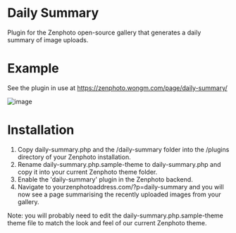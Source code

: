 ﻿# Daily Summary

Plugin for the Zenphoto open-source gallery that generates a daily summary of image uploads.

# Example

See the plugin in use at https://zenphoto.wongm.com/page/daily-summary/

![image](https://user-images.githubusercontent.com/916546/35543585-fbf66392-05b9-11e8-8632-30d0f2600694.png)
 
# Installation

1. Copy daily-summary.php and the /daily-summary folder into the /plugins directory of your Zenphoto installation.
2. Rename daily-summary.php.sample-theme to daily-summary.php and copy it into your current Zenphoto theme folder.
3. Enable the 'daily-summary' plugin in the Zenphoto backend.
4. Navigate to yourzenphotoaddress.com/?p=daily-summary and you will now see a page summarising the recently uploaded images from your gallery.

Note: you will probably need to edit the daily-summary.php.sample-theme theme file to match the look and feel of our current Zenphoto theme.

